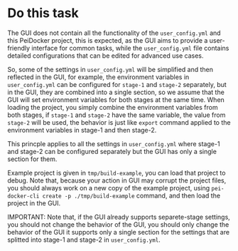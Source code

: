 # Do this task

The GUI does not contain all the functionality of the `user_config.yml` and this PeiDocker project, this is expected, as the GUI aims to provide a user-friendly interface for common tasks, while the `user_config.yml` file contains detailed configurations that can be edited for advanced use cases.

So, some of the settings in `user_config.yml` will be simplified and then reflected in the GUI, for example, the environment variables in `user_config.yml` can be configured for `stage-1` and `stage-2` separately, but in the GUI, they are combined into a single section, so we assume that the GUI will set environment variables for both stages at the same time. When loading the project, you simply combine the environment variables from both stages, if `stage-1` and `stage-2` have the same variable, the value from `stage-2` will be used, the behavior is just like `export` command applied to the environment variables in stage-1 and then stage-2.

This princple applies to all the settings in `user_config.yml` where stage-1 and stage-2 can be configured separately but the GUI has only a single section for them. 

Example project is given in `tmp/build-example`, you can load that project to debug. Note that, because your action in GUI may corrupt the project files, you should always work on a new copy of the example project, using `pei-docker-cli create -p ./tmp/build-example` command, and then load the project in the GUI.

IMPORTANT: Note that, if the GUI already supports separete-stage settings, you should not change the behavior of the GUI, you should only change the behavior of the GUI it supports only a single section for the settings that are splitted into stage-1 and stage-2 in `user_config.yml`.